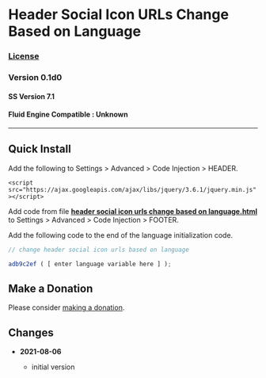 # Header Social Icon URLs Change Based on Language

### [License][99]

### Version 0.1d0

#### SS Version 7.1

#### Fluid Engine Compatible : Unknown

---

## Quick Install

Add the following to Settings > Advanced > Code Injection > HEADER.

`<script src="https://ajax.googleapis.com/ajax/libs/jquery/3.6.1/jquery.min.js"></script>`

Add code from file
**[header social icon urls change based on language.html](header%20social%20icon%20urls%20change%20based%20on%20language.html#L1)**
to Settings > Advanced > Code Injection > FOOTER.

Add the following code to the end of the language initialization code.

```javascript
// change header social icon urls based on language

adb9c2ef ( [ enter language variable here ] );
```

## Make a Donation

Please consider
[making a donation](https://github.com/tomsWebConsulting/twcsl#make-a-donation).

## Changes

<!-- * **2021-07-01**
<br><br>
  * added code to change read more link
  * use twcsl
  * bumped version to 0.1d2
  <br><br -->
* **2021-08-06**

  * initial version

[99]: https://github.com/tomsWebConsulting/twcsl/blob/main/LICENSE.txt#L1
